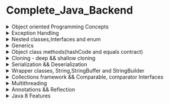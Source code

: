 # Complete_Java_Backend




<details>
<Summary>Object oriented Programming Concepts</Summary>

##### Class(Static) & Object(Non-static or Instance)



``` 
        
 Class
 - A class in Java is a blueprint or template for creating objects.
 - It defines the structure and behavior that objects created from the class will have. 
 - It consists of instance variables(fields/properties), methods(actions/behavior) and construtors(initilization), nested classes.
 - It is a logical entity.
 - To access class level methods or fields- we have to define them as static fields or static methods.
 - By default every class is child class of Object class in java - we can use object class methods on every class - inheritance.

 Object
- It is a physical entity, it takes up the memory space
- we use new keyword to create an instance of the class called object.
- when we call new keyword on a class for creating object, it first invokes constructor - which is used to initializing fields.

 Example :

// Define a class named "Person"
 class Person {
  // Fields (attributes)
    String name;
    int age;
                
  // Constructor
 public Person(String name, int age) {
     this.name = name;
     this.age = age;
 }
        
 // Method to display information about the person
  public void displayInfo() {
    System.out.println("Name: " + name);
    System.out.println("Age: " + age);
 }

}

public class Main {
   public static void main(String[] args) {
        Person person1 = new Person("Alice", 30);
        person1.displayInfo();
        Person person2 = new Person("Bob", 25);
        person2.displayInfo();
   }
}


Static and Non-static:
======================
Fields:
=======
Static Fields:
    i. A static field is shared among all instances of a class (memory allocated only once and shared accross the objects).
    ii.Changes to a static field affect all instances and are persistent across objects.
Non-Static Fields:
   i.A non-static field is unique to each instance of a class.
   ii.Changes to a non-static field only affect the specific instance they are associated with

Syntax:
ClassName.staticField
ClassName.staticMethod()

Methods:
========
	Static Methods:
        i. A static method can be called on the class itself, without creating an instance.
        ii. Static methods cannot access non-static (instance) members directly, as they don't have access to an object's state.
Non-Static Methods:
        i. Non-static methods are associated with instances and can access both static and non-static members of the class.
        ii.They have access to the instance's state through the this keyword.

Syntax:
object.nonStaticField
object.nonStaticMethod()

Note 1 : Atleast one class in java file should always be public, if we don't explicitly define the class as public,
         else JVM by default takes fileName as public class name

Note 2 : JVM checks for public class and inside that public class - will check for "public static void main(String[] args)" method as this
         is start point for execution of program - we don't need to create instance of the class so it should be "static"


Static blocks && Instance blocks, instanceof keyword
====================================================

Example: static block
=====================
public class StaticBlockExample {

   // A static initialization block is executed when the class is loaded into memory,
   // and it runs only once, regardless of how many instances of the class are created.
   // It's typically used for class-level initialization.
   static {
        System.out.println("This is a static initialization block.");
    }

    public StaticBlockExample() {
        System.out.println("Constructor called.");
    }

    public static void main(String[] args) {
        StaticBlockExample obj1 = new StaticBlockExample();
        StaticBlockExample obj2 = new StaticBlockExample();
    }
}

Example : instance block
========================

//An instance initialization block is executed when an instance of the class is created even before the construtor
// It's useful for performing instance-specific initialization. gets loaded for every new instance creation
public class InstanceBlockExample {
    {
        System.out.println("This is an instance initialization block.");
    }

    public InstanceBlockExample() {
        System.out.println("Constructor called.");
    }

    public static void main(String[] args) {
        InstanceBlockExample obj1 = new InstanceBlockExample();
        InstanceBlockExample obj2 = new InstanceBlockExample();
    }
}

instanceof keyword example :
============================
class Animal {
    // This is the base class.
}

class Dog extends Animal {
    // This is a subclass of Animal.
}

class Cat extends Animal {
    // This is another subclass of Animal.
}

public class InstanceOfExample {
    public static void main(String[] args) {
        Animal animal = new Dog(); // Creating a Dog object and assigning it to an Animal reference.
        testAnimalType(animal);
        
        animal = new Cat(); // Creating a Cat object and assigning it to the same Animal reference.
        testAnimalType(animal);
    }

    public static void testAnimalType(Animal animal) {
        if (animal instanceof Dog) {
            System.out.println("It's a Dog!");
        } else if (animal instanceof Cat) {
            System.out.println("It's a Cat!");
        } else if (animal instanceof Animal) {
            System.out.println("It's an Animal!");
        } else {
            System.out.println("Unknown type");
        }
    }
}
// It's a Dog!
// It's a Cat!

What are the default values assigned to variables and instances in java?
- There are no default values assigned to the variables in java.
We need to initialize the value before using it. Otherwise, it will throw a compilation error of (Variable might not be initialized). 
- But for instance, if we create the object,
then the default value will be initialized by the default constructor depending on the data type. 
- If it is a reference, then it will be assigned to null. 
- If it is numeric, then it will assign to 0.
- If it is a boolean, then it will be assigned to false. Etc

```
    
#####  Encapuslation(Access specifiers,packages, using getters/setters)
 


Packages : A package is a way to organize related classes and interfaces into a group or namespace.
- Preventing Name Conflicts
- Access Control
- Code Reusability
- package keyword is used to define a package and import is used to add a package
- By default java packages are - ![Alt Text](https://www.freetimelearning.com/java/uploadingimages/package%20in%20java.png)

Access modifiers : 
- Access modifiers in Java are keywords that control the visibility and accessibility of classes, fields (variables), methods (functions), and constructors within a Java program.
- They determine which parts of your code can be accessed from other classes or packages
![Alt Text](https://logicmojo.com/assets/dist/new_pages/images/access-modifiers-in-oops.png)

![Alt Text](https://1.bp.blogspot.com/-GCbzAxJ3_t8/XeqabcPeFCI/AAAAAAAABRY/LTJz83SB0zw9Ur7SNaEb2wMg3-QiEmuIACLcBGAsYHQ/s640/Access_Modifier.png)

```

Encapsulation :
===============
It is a mechanism in Java that bundles data (attributes) and the methods (functions) 
that operate on that data into a single unit known as a class.

- It hides the internal implementation details of a class, promoting information hiding.
- It provides a well-defined and controlled interface to interact with the object.
- Encapsulation begins by declaring the fields (variables) of a class as private.
- This means that the fields can only be accessed directly from within the class.
To allow controlled access to the private fields, you provide public methods (getters and setters) within the class.
These methods are used to read and modify the private field values.
   - Getter methods (e.g., getMethodName) retrieve the values of private fields.
   - Setter methods (e.g., setMethodName) modify the values of private fields.


Example of encapuslation :
--------------------------

public class Person {
    // Private fields
    private String name;
    private int age;

    // Constructor
    public Person(String name, int age) {
        this.name = name;
        setAge(age); // Using the setter method to validate and set age
    }

    // Getter method for name
    public String getName() {
        return name;
    }

    // Getter method for age
    public int getAge() {
        return age;
    }

    // Setter method for age with validation
    public void setAge(int age) {
        if (age >= 0 && age <= 120) { // Age validation
            this.age = age;
        } else {
            System.out.println("Invalid age");
        }
    }

    // Display information about the person
    public void displayInfo() {
        System.out.println("Name: " + name);
        System.out.println("Age: " + age);
    }

    public static void main(String[] args) {
        // Create a Person object
        Person person = new Person("Alice", 30);

        // Access and modify object's properties using getter and setter methods
        person.setAge(32);
        person.displayInfo();
    }
}




```

##### Abstraction(Interface, Abstract class, Interfaces vs abstract class)



```
Abstraction :
-------------
- Data Abstraction is the property by virtue of which only the essential details are displayed to the user.
The trivial or the non-essential units are not displayed to the user.
- Encapsulation  is data hiding(information hiding) while Abstraction is detailed hiding(implementation hiding)
- In Java, abstraction is achieved by interfaces and abstract classes. We can achieve 100% abstraction using interfaces.

Reasons for abstraction :
- To achieve loosely coupling
- To achieve security - hide certain details and only show the important details of an object.



Example for interface:
======================

// Define the Connectable interface
interface Connectable {
    void connectToInternet();
}

// Implementing classes
class Smartphone implements Connectable {
    private String brand;

    public Smartphone(String brand) {
        this.brand = brand;
    }

    @Override
    public void connectToInternet() {
        System.out.println(brand + " smartphone is connecting to the internet.");
    }
}

class Laptop implements Connectable {
    private String brand;

    public Laptop(String brand) {
        this.brand = brand;
    }

    @Override
    public void connectToInternet() {
        System.out.println(brand + " laptop is connecting to the internet.");
    }
}

class Tablet implements Connectable {
    private String brand;

    public Tablet(String brand) {
        this.brand = brand;
    }

    @Override
    public void connectToInternet() {
        System.out.println(brand + " tablet is connecting to the internet.");
    }
}

public class Main {
    public static void main(String[] args) {
        Smartphone iphone = new Smartphone("iPhone");
        Laptop dell = new Laptop("Dell");
        Tablet samsung = new Tablet("Samsung");

        iphone.connectToInternet();
        dell.connectToInternet();
        samsung.connectToInternet();
    }
}

Example for abstract class
==========================

// Abstract class representing an Electronic Device
abstract class ElectronicDevice {
    private String brand;
    private String model;
    private boolean poweredOn;

    public ElectronicDevice(String brand, String model) {
        this.brand = brand;
        this.model = model;
        this.poweredOn = false; // Devices start in a powered-off state
    }

    // Abstract method for turning on the device (to be implemented by subclasses)
    public abstract void powerOn();

    // Abstract method for turning off the device (to be implemented by subclasses)
    public abstract void powerOff();

    // Concrete method for displaying device information
    public void displayInfo() {
        System.out.println("Brand: " + brand);
        System.out.println("Model: " + model);
        System.out.println("Powered On: " + poweredOn);
    }
}

// Concrete subclass for smartphones
class Smartphone extends ElectronicDevice {
    public Smartphone(String brand, String model) {
        super(brand, model);
    }

    @Override
    public void powerOn() {
        System.out.println("Booting up the smartphone...");
        poweredOn = true;
    }

    @Override
    public void powerOff() {
        System.out.println("Shutting down the smartphone...");
        poweredOn = false;
    }

    // Additional smartphone-specific methods can be added here
}

// Concrete subclass for laptops
class Laptop extends ElectronicDevice {
    public Laptop(String brand, String model) {
        super(brand, model);
    }

    @Override
    public void powerOn() {
        System.out.println("Booting up the laptop...");
        poweredOn = true;
    }

    @Override
    public void powerOff() {
        System.out.println("Shutting down the laptop...");
        poweredOn = false;
    }

    // Additional laptop-specific methods can be added here
}

public class Main {
    public static void main(String[] args) {
        Smartphone myPhone = new Smartphone("Apple", "iPhone 12");
        Laptop myLaptop = new Laptop("Dell", "XPS 13");

        myPhone.displayInfo();
        myPhone.powerOn();
        myPhone.displayInfo();
        myPhone.powerOff();
        myPhone.displayInfo();

        System.out.println();

        myLaptop.displayInfo();
        myLaptop.powerOn();
        myLaptop.displayInfo();
        myLaptop.powerOff();
        myLaptop.displayInfo();
    }
}

```

- Differences between abstract class and interface

![Alt Text](https://i.pinimg.com/736x/02/ba/9c/02ba9c498b5e09b7c3f35a6c4bcfac82.jpg)





##### Polymorphism(Method overloading(Static/compile time binding)&method overriding(Runtime/Dynamic binding- reference type))

A)Method overloading : https://www.geeksforgeeks.org/method-overloading-in-java/
B)Method Overriding : https://www.geeksforgeeks.org/overriding-in-java/
Difference between method overloading and method overriding 
	https://www.geeksforgeeks.org/difference-between-method-overloading-and-method-overriding-in-java/


##### Inheritance(types of inheritance, diamond problem, Reusabality)

https://www.geeksforgeeks.org/inheritance-in-java/

![Alt Text](https://i0.wp.com/www.tutorialspoint.com/java/images/types_of_inheritance.jpg?zoom=2)

why multiple inheritance is not possible in java and java 8 solution ?
	https://javagoal.com/multiple-inheritances-in-java/



</details>



<details>
<Summary>Exception Handling</Summary>
</details>

<details>
<Summary>Nested classes,Interfaces and enum</Summary>
</details>


<details>
<Summary>Generics</Summary>
</details>



<details>
<Summary>Object class methods(hashCode and equals contract)</Summary>
</details>

<details>
<Summary>Cloning - deep && shallow cloning</Summary>
</details>

<details>
<Summary>Serialization && Deserialization</Summary>
</details>

<details>
<Summary>Wrapper classes, String,StringBuffer and StringBuilder</Summary>
</details>

<details>
<Summary>Collections framework && Comparable, comparator Interfaces</Summary>
</details>


<details>
<Summary>Multithreading</Summary>

##### 1.Necessity of multithreading and terms
     - Mono/Multi core CPU and memory model, clock cycles
     - Thread Schedulers allocation of threads or programs to the CPU.
     - Scheduling Algorithms and priority.
     - Task,Thread,Program and Process.
 
##### 2.Terminology and how things work
      - Ways how CPU execute Tasks : Concurrency,Parallelism and Concurrency+Parallelism.
      - Programming Models : Synchronous and Asynchronous.
      - Environments : Single Threaded and MultiThreading.
      - Dependent and Independent Tasks examples.

##### 3.Thread life cycle and thread, task creation in java
     - Thread LifeCycle : New, Runnable, Running and Terminated.
     - Ways to create task and thread in java.
     - Thread class properties and methods.
     - Know About fork, join and Thread pool and group.

##### 4.Problems with multithreading with examples in java
     - Race Condition and critical section (dirty read/write problem).
     - DeadLock (long wait or starvation problem).
     - Visibility Problem (shared variable value is not updated).
     
##### 5.Synchronization — lock/monitor and release concept for race condition + other approaches
     - Locking concept and different types of locks.
     - Locking (classLevel(static) and objectLevel (instance)).
     - ObjectLevel(applicable to all synchronized methods/blocks in class).
     - ObjectLevel (set lock for every synchronized block/method).
     - Reentrant locks
     - Atomic class and Concurrent Collections (ThreadSafe) , semaphores etc
     
##### 6.Thread local and thread signaling concept

##### 7.DeadLock Prevention ways and Volatile Keyword for visibility problem

##### 8.Inter thread communication ways — wait(), notify() and notifyAll

##### 9.ExecutorFramework- Threads Creation and execution management

##### 10.How to work with sync and async multithreaded programs in spring boot examples ?

##### Multithreading Interview questions
Q1. Suppose, you have thread T1, T2, and T3. How will you ensure
that thread T2 will run after T1 and thread T3 after T2?



Q2. Why do we call the start() method first, which in turn calls the
run() method, why not directly call the run() method in our
programs?


Q3: Explain the differences between User-level and Kernel level
thread?

Q4: How will you awake a blocked thread in Java?

Q5: Which one is better to implement thread in Java? extending
Thread class or implementing Runnable?

Q6: What’s the difference between class lock and object lock?

Q7: Difference between t.start() and t.run() methods.

Q8: What happened if we are not overriding run() method ?

Q9: What is the difference between wait and sleep in Java?

Q10: Which method will release lock?

Q11: What is a race condition? How will you find and solve race
condition?

• race conditions,
• deadlock
• Livelock-: When all the threads are in a blocked state and
execution is stopped due to resource unavailability, then
that situation is termed as livelock.
• Starvation

Q13: Print sequence using 3 threads in java
T1 1
T2 2
T3 3
T1 4
T2 5
T3 6
T1 7
T2 8
T3 9
T1 10


Q14: How many types of thread are there in java ?

Q15: Difference between creating a thread using Runnable interface and Thread class ?

Q16: Can we change the name of a thread and how if yes ?

Q17: Can two threads have same name if yes how can we identify them ?

Q18: What are MIN_PRIORITY, MAX_PRIORITY AND NORM_PRIORITY and default priortiy of thread, priorty of main thread, can we change ?

Q19: Difference between isInterrupted and interrupted ?


Q20: What is executor framework ?

Q21: Explain volatile variables ?

Q21: How to make user thread to a daemon thread ?

Q21: Can we restart the same thread again ?

Q22: How do we timeout a thread ?


Q23: Print N numbers via 2 threads one for each even number and one for odd number ?


Q24: What is the Java Memory Model (JMM), and why is it important in concurrent programming?

Q25: How does the Executor framework simplify managing and controlling threads in Java?

Q26 : What is the java.util.concurrent.locks package, and how does it provide more flexible locking mechanisms compared to synchronized?

Q27: Producer and consumer problem, reader and writer problem and dinning philosophors problems

Q28:
 
</details>


<details>
<Summary>Annotations && Reflection</Summary>
</details>

<details>
<Summary>Java 8 Features</Summary>
<h6>1. Lambda Expressions && Functional Interfaces</h6>


Syntax for lambda expressions

```
1.syntax - No need to add return statement in case of single line expression
(parameters) -> expression

2.Multiple Parameters Lambda
(x) -> x * 2

3.Lambda with No Parameters
(a, b) -> a + b

4.Block Lambda with Multiple Statements
() -> "Hello, World!"

5.Lambda with Method Reference
(x, y) -> {
    int sum = x + y;
    return sum;
}

6.Lambda with Type Declaration
(int x, int y) -> x * y

```

Example of lambda expression

```
@FunctionalInerface
interface Pen{
     void write(); // Single abstract method + any no of abstract and default methods
}

class Bluepen implements Pen{
    public void write(){
        System.out.println("Writing with blue pen....");
    }
}

public class Main {
   public static void main(String[] args) { 
      //Without Lambda expressions
      Bluepen bluePen = new Bluepen();
      takeNotes(bluePen);
      
      //with lambda expressions
      Pen pen = ()->System.out.println("Writing with blue pen....");
      takeNotes(pen);
   }

   public static void takeNotes(Pen pen){
      pen.write();
   }
}
```

<br>
<h6> 2.Method references</h6>

  - method references are a shorthand notation that allows you to refer to a method without actually invoking it
  - They provide a way to pass methods as arguments to functions or assign them to variables, making your code more concise and readable.
  - Method references are often used in functional programming and with features like the Stream API
  - There are four types of method references in Java

```

1.Reference to a Static Method: You can refer to a static method of a class using the class name
// Using a lambda expression
Function<Integer, Double> squareRoot = x -> Math.sqrt(x);

// Using a method reference
Function<Integer, Double> squareRootRef = Math::sqrt;


2.Reference to an Instance Method of a Particular Object: You can reference an instance method of a specific object by specifying the object before the method name.

String str = "Hello, World!";

// Using a lambda expression
Function<Integer, Character> charAt = i -> str.charAt(i);

// Using a method reference
Function<Integer, Character> charAtRef = str::charAt;


3.Reference to an Instance Method of an Arbitrary Object of a Particular Type:
List<String> names = Arrays.asList("Alice", "Bob", "Charlie");

// Using a lambda expression
names.forEach(name -> System.out.println(name));

// Using a method reference
names.forEach(System.out::println);


4.Reference to a Constructor: You can reference a constructor using the Class::new syntax
// Using a lambda expression
Supplier<String> stringSupplier = () -> new String();

// Using a constructor reference
Supplier<String> stringSupplierRef = String::new;

```

<br>
<h6> 3.Predefined Functional Interfaces and there examples</h6>
     - Java provides predefined functional interfaces which are avaliable in java.util.function package

![alt text](https://www.falkhausen.de/Java-8/java.util/function.png)


```
import java.util.function.Supplier;

public class FunctionInterfaces {
    public static void main(String[] args) {


      //  1.Supplier  : Represents a supplier of results without taking any input.
        Supplier<String> supplier = () -> "Hello, World!";
        String result = supplier.get();
        System.out.println(result); // Output: Hello, World!


        //2. Consumer : Represents an operation that takes an input argument and returns no result.
        Consumer<String> consumer = message -> System.out.println("Message: " + message);
        consumer.accept("Hello, Consumer!");

        //3.Predicate : Represents a boolean-valued function of one argument.
        Predicate<Integer> isEven = number -> number % 2 == 0;
        boolean result = isEven.test(4);
        System.out.println("Is 4 even? " + result); // Output: Is 4 even? true


        //4.Function : Represents a function that takes an argument of type T and produces a result of type R
        Function<Integer, String> intToString = number -> "Number: " + number;
        String result = intToString.apply(42);
        System.out.println(result); // Output: Number: 42


        // 5..UnaryOperator<T> : Represents an operation on a single operand of type T that produces a result of the same type T.
        UnaryOperator<Integer> square = number -> number * number;
        int result = square.apply(5);
        System.out.println("Square of 5: " + result); // Output: Square of 5: 25

        //6. BinaryOperator<T>: Represents an operation upon two operands of type T that produces a result of the same type T. 
        BinaryOperator<Integer> add = (a, b) -> a + b;
        int result = add.apply(3, 7);
        System.out.println("3 + 7 = " + result); // Output: 3 + 7 = 10

    }
}


```

     


<br>
<h6> 4.Optionals </h6>
     - The Optional class in Java is part of the java.util package and was introduced in Java 8
     - It is used to represent an object that may or may not contain a non-null value
     - The purpose of Optional is to handle scenarios where you have an object that can be null, and it provides a more robust and safe way to work with such values to avoid null pointer exceptions.

```

//1. empty() : Returns an empty Optional instance.
Optional<String> emptyOptional = Optional.empty();


//2. of(T value) : Creates an Optional containing the given non-null value.
Optional<String> nonEmptyOptional = Optional.of("Hello");


//3.ofNullable(T value) : Creates an Optional containing the given value if it's non-null; otherwise, returns an empty Optional.
String nullableValue = null;
Optional<String> optional = Optional.ofNullable(nullableValue); // Creates an empty Optional


//4.isPresent() : Returns true if there is a value present in the Optional, otherwise false.
Optional<String> optional = Optional.of("Hello");
boolean isPresent = optional.isPresent(); // Returns true

//5.ifPresent(Consumer<T> consumer) : Executes the given consumer function if a value is present.
Optional<String> optional = Optional.of("Hello");
optional.ifPresent(value -> System.out.println("Value: " + value)); // Prints "Value: Hello"

//6.orElse(T other) : Returns the value if present; otherwise, returns the specified default value.
Optional<String> optional = Optional.empty();
String result = optional.orElse("Default"); // result will be "Default"


//7.orElseGet(Supplier<T> supplier) : Returns the value if present; otherwise, returns the result of the specified supplier function.
Optional<String> optional = Optional.empty();
String result = optional.orElseGet(() -> "Default"); // result will be "Default"


//8.orElseThrow(Supplier<? extends X> exceptionSupplier) :  Returns the value if present; otherwise, throws an exception generated by the provided supplier.
Optional<String> optional = Optional.empty();
String result = optional.orElseThrow(() -> new NoSuchElementException("No value present"));

//9.map(Function<? super T, ? extends U> mapper) : If a value is present, applies the given mapping function to it and returns an Optional containing the result.
Optional<String> optional = Optional.of("Hello");
Optional<Integer> lengthOptional = optional.map(String::length); // Contains the length, i.e., 5

//10.filter(Predicate<? super T> predicate) : If a value is present and satisfies the given predicate, returns the Optional; otherwise, returns an empty Optional.
Optional<Integer> optional = Optional.of(42);
Optional<Integer> filteredOptional = optional.filter(num -> num > 50); // Returns an empty Optional


```
     

<br>
<h6> 5.Stream Intro, classes and interfaces</h6>


![Alt Text](https://www.logicbig.com/tutorials/core-java-tutorial/java-util-stream/stream-api-intro/images/stream-api.png)

Please check the collection class methods and Stream support class methods

![Alt Text](https://www.falkhausen.de/Java-8/java.util/stream/Collectors.png)



![Alt Text](https://www.falkhausen.de/Java-8/java.util/stream/StreamSupport.png)


![Alt Text](https://www.falkhausen.de/Java-8/java.util/stream/Stream.png)

<br>
<h6> 6.Relation ship between stream and functional interfaces</h6>



```
Example 1: **fliter, map and collect**

  fliter : Stream<T> filter(Predicate<? super T> predicate) - Predicate : checks for true or false and adds to stream
  map : <R> Stream<R> map(Function<? super T, ? extends R> mapper) - Function :  that takes an argument of type T and produces a result of type R
  collect : <R, A> R collect(Collector<? super T, A, R> collector) -  collecting elements from a stream into a specific type of collection.
  Collector : public static <T> Collector<T, ?, List<T>> toList() -  Collector is a class and it has many static methods - one such method is toList

  Conclusion :
    - .map , .filter and .collect are abstract methods defined by the Stream interface in Java, they accept predefined functional interface as arguments or parameters in java
    - So The actual implementation of these methods depends on the specific stream type.

   List<Float> productPriceList2 =productsList.stream()  
                                     .filter(p -> p.price > 30000)// filtering data  
                                     .map(p->p.price)        // fetching price  
                                     .collect(Collectors.toList()); // collecting as list  



 Example 2 : Reduce example

 reduce :
  - Many times, we need to perform operations where a stream reduces to single resultant value, Reducing is the repeated process of combining all elements.
  - reduce operation applies a binary operator to each element in the stream where the first argument to the operator is the return value of the previous application and second argument is the         current stream element. (Identity, accumlator and combiner)
  - T reduce(T identity, BinaryOperator<T> accumulator) - identity is initial value of type T and accumulator is a function for combining two values 
  -  Optional<T> reduce(BinaryOperator<T> accumulator) - overloaded one

      case 1 : summing all the elements
        List<Integer> array = Arrays.asList(-2, 0, 4, 6, 8);
        // Finding sum of all elements
        int sum = array.stream().reduce(0, (element1, element2) -> element1 + element2); // 16

        int product = IntStream.range(2, 8)
                     .reduce((num1, num2) -> num1 * num2)
                     .orElse(-1);


      case 2 : comparing against all strings to find the max length string

        List<String> words = Arrays.asList("GFG", "Geeks", "for",  "GeeksQuiz", "GeeksforGeeks");
  
        // The lambda expression passed to
        // reduce() method takes two Strings
        // and returns the longer String.
        // The result of the reduce() method is
        // an Optional because the list on which
        // reduce() is called may be empty.
        Optional<String> longestString = words.stream().reduce((word1, word2)-> word1.length() > word2.length() ? word1 : word2);
        longestString.ifPresent(System.out::println); //GeeksforGeeks

     case 3: combing different strings into one single string

        String[] array = { "Geeks", "for", "Geeks" };
  
        // The result of the reduce() method is
        // an Optional because the list on which
        // reduce() is called may be empty.
        Optional<String> String_combine = Arrays.stream(array)
                                           .reduce((str1, str2)
                                           -> str1 + "-" + str2);
        if (String_combine.isPresent()) {
            System.out.println(String_combine.get()); // Geeks-for-Geeks
        }

```

<br>
<h6> 7.Date and Time API</h6>


</details>



